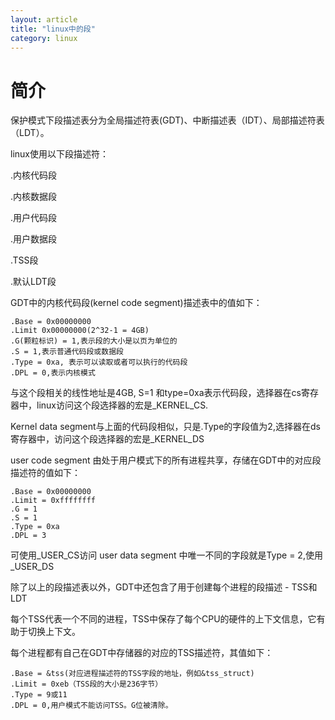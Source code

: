 ```yaml
---
layout: article
title: "linux中的段"
category: linux
---
```


# 简介
保护模式下段描述表分为全局描述符表(GDT)、中断描述表（IDT）、局部描述符表（LDT）。

linux使用以下段描述符：

.内核代码段

.内核数据段

.用户代码段

.用户数据段

.TSS段

.默认LDT段

GDT中的内核代码段(kernel code segment)描述表中的值如下：

	.Base = 0x00000000
	.Limit 0x00000000(2^32-1 = 4GB)
	.G(颗粒标识) = 1,表示段的大小是以页为单位的
	.S = 1,表示普通代码段或数据段
	.Type = 0xa, 表示可以读取或者可以执行的代码段
	.DPL = 0,表示内核模式

与这个段相关的线性地址是4GB, S=1 和type=0xa表示代码段，选择器在cs寄存器中，linux访问这个段选择器的宏是_KERNEL_CS.

Kernel data segment与上面的代码段相似，只是.Type的字段值为2,选择器在ds寄存器中，访问这个段选择器的宏是_KERNEL_DS

user code segment 由处于用户模式下的所有进程共享，存储在GDT中的对应段描述符的值如下：

	.Base = 0x00000000
	.Limit = 0xffffffff
	.G = 1
	.S = 1
	.Type = 0xa
	.DPL = 3
可使用_USER_CS访问
user data segment 中唯一不同的字段就是Type = 2,使用_USER_DS

除了以上的段描述表以外，GDT中还包含了用于创建每个进程的段描述 - TSS和LDT

每个TSS代表一个不同的进程，TSS中保存了每个CPU的硬件的上下文信息，它有助于切换上下文。

每个进程都有自己在GDT中存储器的对应的TSS描述符，其值如下：
	
	.Base = &tss(对应进程描述符的TSS字段的地址，例如&tss_struct)
	.Limit = 0xeb（TSS段的大小是236字节）
	.Type = 9或11
	.DPL = 0,用户模式不能访问TSS。G位被清除。



